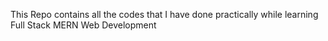 This Repo contains all the codes that I have done practically while learning Full Stack MERN Web Development
